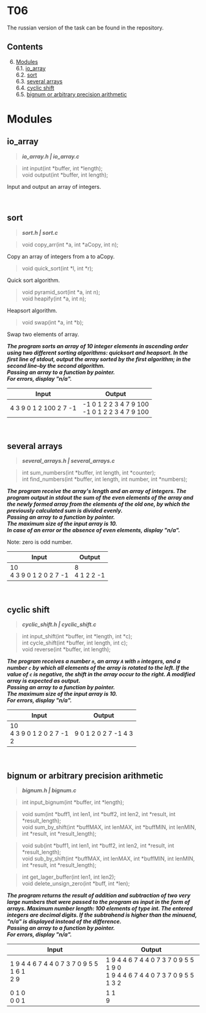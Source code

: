 # T06
The russian version of the task can be found in the repository.

## Contents

6. [Modules](#modules) \
 6.1.  [io_array](#io_array) \
 6.2.  [sort](#sort) \
 6.3.  [several arrays](#several-arrays) \
 6.4.  [сyclic shift](#сyclic-shift) \
 6.5.  [bignum or arbitrary precision arithmetic](#bignum-or-arbitrary-precision-arithmetic)

# Modules

## io_array

>***io_array.h | io_array.c***

>int input(int *buffer, int *length);
><br/>void output(int *buffer, int length);

Input and output an array of integers.

<br/>


## sort

>***sort.h | sort.c***

>void copy_arr(int *a, int *aCopy, int n);

Copy an array of integers from a to aCopy.

>void quick_sort(int *l, int *r);

Quick sort algorithm.

>void pyramid_sort(int *a, int n);
><br/>void heapify(int *a, int n);

Heapsort algorithm.

>void swap(int *a, int *b);

Swap two elements of array.

***The program sorts an array of 10 integer elements in ascending order using two different sorting algorithms: quicksort and heapsort. In the first line of stdout, output the array sorted by the first algorithm; in the second line–by the second algorithm. 
<br/>Passing an array to a function by pointer. 
<br/>For errors, display "n/a".***

| Input | Output |
| ------ | ------ |
| 4 3 9 0 1 2 100 2 7 -1 | -1 0 1 2 2 3 4 7 9 100<br/>-1 0 1 2 2 3 4 7 9 100 |

<br/>


## several arrays

>***several_arrays.h | several_arrays.c***

>int sum_numbers(int *buffer, int length, int *counter);
><br/>int find_numbers(int *buffer, int length, int number, int *numbers);

***The program receive the array's length and an array of integers. The program output in stdout the sum of the even elements of the array and the newly formed array from the elements of the old one, by which the previously calculated sum is divided evenly. 
<br/>Passing an array to a function by pointer. 
<br/>The maximum size of the input array is 10. 
<br/>In case of an error or the absence of even elements, display "n/a".***

Note: zero is odd number.

| Input | Output |
| ------ | ------ |
| 10<br/>4 3 9 0 1 2 0 2 7 -1 | 8<br/>4 1 2 2 -1 |

<br/>


## сyclic shift

>***сyclic_shift.h | сyclic_shift.c***

>int input_shift(int *buffer, int *length, int *c);
><br/>int cycle_shift(int *buffer, int length, int c);
><br/>void reverse(int *buffer, int length);

***The program receives a number `n`, an array `A` with `n` integers, and a number `c` by which all elements of the array is rotated to the left. If the value of `c` is negative, the shift in the array occur to the right. A modified array is expected as output.
<br/>Passing an array to a function by pointer. 
<br/>The maximum size of the input array is 10. 
<br/>For errors, display "n/a".***

| Input | Output |
| ------ | ------ |
| 10<br/>4 3 9 0 1 2 0 2 7 -1<br/>2 | 9 0 1 2 0 2 7 -1 4 3 |

<br/>


## bignum or arbitrary precision arithmetic

>***bignum.h | bignum.c***

>int input_bignum(int *buffer, int *length);

>void sum(int *buff1, int len1, int *buff2, int len2, int *result, int *result_length);
<br/>void sum_by_shift(int *buffMAX, int lenMAX, int *buffMIN, int lenMIN, int *result, int *result_length);

>void sub(int *buff1, int len1, int *buff2, int len2, int *result, int *result_length);
<br/>void sub_by_shift(int *buffMAX, int lenMAX, int *buffMIN, int lenMIN, int *result, int *result_length);

>int get_lager_buffer(int len1, int len2);
<br/>void delete_unsign_zero(int *buff, int *len);

***The program returns the result of addition and subtraction of two very large numbers that were passed to the program as input in the form of arrays. Maximum number length: 100 elements of type int. The entered integers are decimal digits. If the subtrahend is higher than the minuend, "n/a" is displayed instead of the difference. 
<br/>Passing an array to a function by pointer. 
<br/>For errors, display "n/a".***

| Input | Output |
| ------ | ------ |
| 1 9 4 4 6 7 4 4 0 7 3 7 0 9 5 5 1 6 1<br/>2 9 | 1 9 4 4 6 7 4 4 0 7 3 7 0 9 5 5 1 9 0<br/>1 9 4 4 6 7 4 4 0 7 3 7 0 9 5 5 1 3 2 |
| 0 1 0<br/>0 0 1 | 1 1<br/>9 |

<br/>
